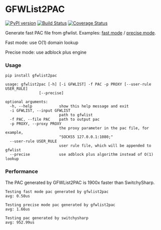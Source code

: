 GFWList2PAC
===========

[![PyPI version]][PyPI]
[![Build Status]][Travis CI]
[![Coverage Status]][Coverage]

Generate fast PAC file from gfwlist. Examples: [fast mode] / [precise mode].

Fast mode: use O(1) domain lookup

Precise mode: use adblock plus engine


### Usage

    pip install gfwlist2pac
    
    usage: gfwlist2pac [-h] [-i GFWLIST] -f PAC -p PROXY [--user-rule USER_RULE]
                   [--precise]

    optional arguments:
      -h, --help            show this help message and exit
      -i GFWLIST, --input GFWLIST
                            path to gfwlist
      -f PAC, --file PAC    path to output pac
      -p PROXY, --proxy PROXY
                            the proxy parameter in the pac file, for example,
                            "SOCKS5 127.0.0.1:1080;"
      --user-rule USER_RULE
                            user rule file, which will be appended to gfwlist
      --precise             use adblock plus algorithm instead of O(1) lookup

### Performance

The PAC generated by GFWList2PAC is 1900x faster than SwitchySharp.

    Testing fast mode pac generated by gfwlist2pac
    avg: 0.50us

    Testing precise mode pac generated by gfwlist2pac
    avg: 1.66us

    Testing pac generated by switchysharp
    avg: 952.99us


[Build Status]:    https://img.shields.io/travis/clowwindy/gfwlist2pac/master.svg?style=flat
[Coverage Status]: http://192.81.132.184/result/gfwlist2pac
[Coverage]:        http://192.81.132.184/job/gfwlist2pac/ws/htmlcov/index.html
[Travis CI]:       https://travis-ci.org/clowwindy/gfwlist2pac
[PyPI]:            https://pypi.python.org/pypi/gfwlist2pac
[PyPI version]:    https://img.shields.io/pypi/v/gfwlist2pac.svg?style=flat
[fast mode]:       https://github.com/clowwindy/gfwlist2pac/blob/master/test/proxy.pac
[precise mode]:    https://github.com/clowwindy/gfwlist2pac/blob/master/test/proxy_abp.pac
